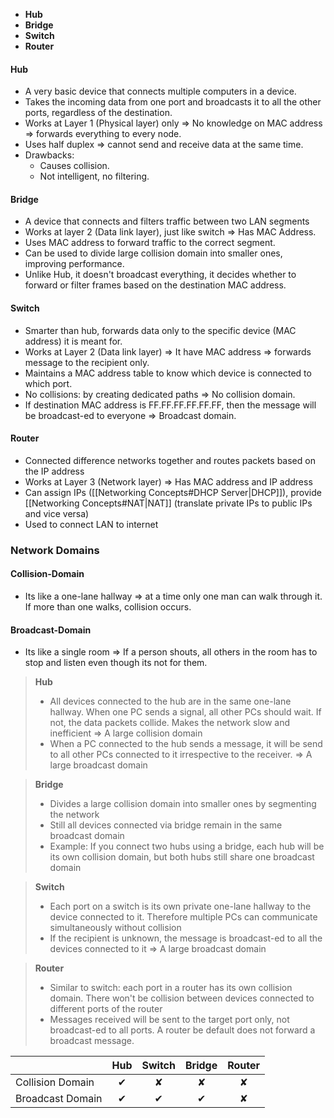 - **Hub**
- **Bridge**
- **Switch**
- **Router**
#### Hub
- A very basic device that connects multiple computers in a device.
- Takes the incoming data from one port and broadcasts it to all the other ports, regardless of the destination.
- Works at Layer 1 (Physical layer) only => No knowledge on MAC address => forwards everything to every node.
- Uses half duplex => cannot send and receive data at the same time.
- Drawbacks:
	- Causes collision.
	- Not intelligent, no filtering.
#### Bridge
- A device that connects and filters traffic between two LAN segments
- Works at layer 2 (Data link layer), just like switch => Has MAC Address.
- Uses MAC address to forward traffic to the correct segment.
- Can be used to divide large collision domain into smaller ones, improving performance.
- Unlike Hub, it doesn't broadcast everything, it decides whether to forward or filter frames based on the destination MAC address.
#### Switch
- Smarter than hub, forwards data only to the specific device (MAC address) it is meant for.
- Works at Layer 2 (Data link layer) => It have MAC address => forwards message to the recipient only.
- Maintains a MAC address table to know which device is connected to which port.
- No collisions: by creating dedicated paths => No collision domain.
- If destination MAC address is FF.FF.FF.FF.FF.FF, then the message will be broadcast-ed to everyone => Broadcast domain.
#### Router
- Connected difference networks together and routes packets based on the IP address
- Works at Layer 3 (Network layer) => Has MAC address and IP address
- Can assign IPs ([[Networking Concepts#DHCP Server|DHCP]]), provide [[Networking Concepts#NAT|NAT]] (translate private IPs to public IPs and vice versa)
- Used to connect LAN to internet
### **Network Domains**
#### Collision-Domain
- Its like a one-lane hallway => at a time only one man can walk through it. If more than one walks, collision occurs.
#### Broadcast-Domain
- Its like a single room => If a person shouts, all others in the room has to stop and listen even though its not for them.

> **Hub**
> - All devices connected to the hub are in the same one-lane hallway. When one PC sends a signal, all other PCs should wait. If not, the data packets collide. Makes the network slow and inefficient => A large collision domain
> - When a PC connected to the hub sends a message, it will be send to all other PCs connected to it irrespective to the receiver. => A large broadcast domain

> **Bridge**
> - Divides a large collision domain into smaller ones by segmenting the network
> - Still all devices connected via bridge remain in the same broadcast domain
> - Example: If you connect two hubs using a bridge, each hub will be its own collision domain, but both hubs still share one broadcast domain

> **Switch** 
> - Each port on a switch is its own private one-lane hallway to the device connected to it. Therefore multiple PCs can communicate simultaneously without collision
> - If the recipient is unknown, the message is broadcast-ed to all the devices connected to it => A large broadcast domain

> **Router**
> - Similar to switch: each port in a router has its own collision domain. There won't be collision between devices connected to different ports of the router
> - Messages received will be sent to the target port only, not broadcast-ed to all ports. A router be default does not forward a broadcast message. 

|                  | Hub | Switch | Bridge | Router |
| ---------------- | :-: | :----: | :----: | :----: |
| Collision Domain |  ✔  |   ✘    |   ✘    |   ✘    |
| Broadcast Domain |  ✔  |   ✔    |   ✔    |   ✘    |
